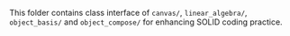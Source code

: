 This folder contains class interface of `canvas/`, `linear_algebra/`, `object_basis/` and `object_compose/` for enhancing SOLID coding practice.

